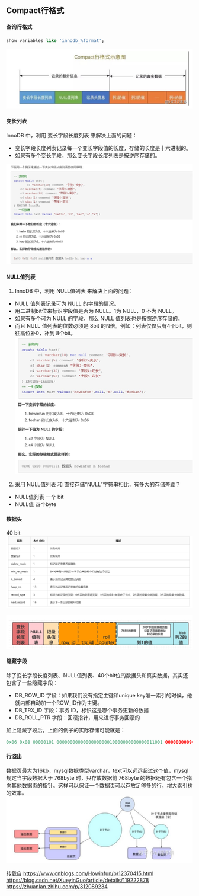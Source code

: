 ## Compact行格式

#### 查询行格式
```sql
show variables like 'innodb_%format';
```

![4](.\image\4.jpg)

#### 变长列表
InnoDB 中，利用 变长字段长度列表 来解决上面的问题：

* 变长字段长度列表记录每一个变长字段值的长度，存储的长度是十六进制的。
* 如果有多个变长字段，那么变长字段长度列表是按逆序存储的。

![5](.\image\5.jpg)


#### NULL值列表
1. InnoDB 中，利用 NULL值列表 来解决上面的问题：
* NULL 值列表记录可为 NULL 的字段的情况。
* 用二进制bit位来标识字段值是否为 NULL。1为 NULL，0 不为 NULL。
* 如果有多个可为 NULL 的字段，那么 NULL 值列表也是按照逆序存储的。
* 而且 NULL 值列表的位数必须是 8bit 的N倍。例如：列表仅仅只有4个bit，则往高位补0，补到 8个bit。
![6](.\image\6.jpg)

2. 采用 NULL值列表 和 直接存储“NULL”字符串相比，有多大的存储差距？
* NULL值列表 一个 bit
* NULL值 四个byte

#### 数据头 
40 bit
![7](.\image\7.jpg)

![8](.\image\8.jpg)

#### 隐藏字段

除了变长字段长度列表、NULL值列表、40个bit位的数据头和真实数据，其实还包含了一些隐藏字段：

* DB_ROW_ID 字段：如果我们没有指定主键和unique key唯一索引的时候，他就内部自动加一个ROW_ID作为主键。
* DB_TRX_ID 字段：事务 ID，标识这是哪个事务更新的数据
* DB_ROLL_PTR 字段：回滚指针，用来进行事务回滚的

加上隐藏字段后，上面的例子的实际存储可能就是：

```java
0x06 0x08 00000101 0000000000000000000010000000000000011001 00000000094C（DB_ROW_ID）00000000032D（DB_TRX_ID） EA000010078E（DB_ROL_PTR） 616161 636320 6262626262(编码数据)
```


#### 行溢出
数据页最大为16kb，mysql数据类型varchar，text可以远远超过这个值，mysql规定当字段数据大于 768byte 时，只存放数据前 768byte 的数据还有包含一个指向其他数据页的指针。这样可以保证一个数据页可以存放足够多的行，增大索引树的效率。
![9](.\image\9.jpg)



转载自
https://www.cnblogs.com/Howinfun/p/12370415.html    
https://blog.csdn.net/XueyinGuo/article/details/119222878   
https://zhuanlan.zhihu.com/p/312089234
